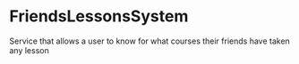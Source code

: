 # FriendsLessonsSystem
Service that allows a user to know for what courses their friends have taken any lesson
